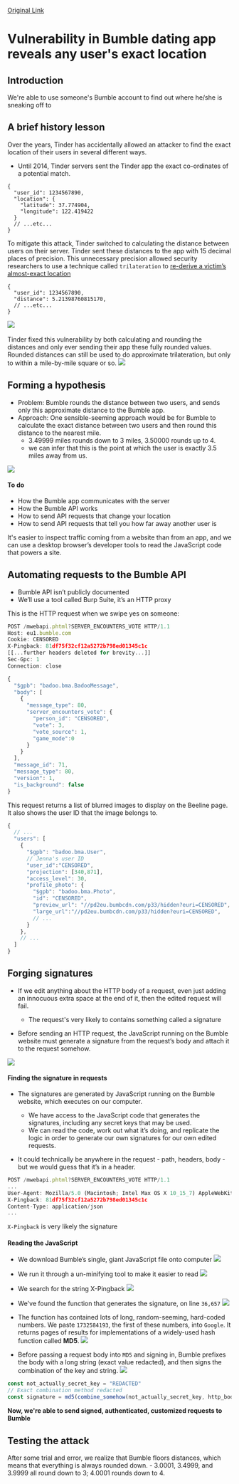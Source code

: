 [Original Link](https://robertheaton.com/bumble-vulnerability/)

# Vulnerability in Bumble dating app reveals any user's exact location
## Introduction
We're able to use someone's Bumble account to find out where he/she is sneaking off to

## A brief history lesson
Over the years, Tinder has accidentally allowed an attacker to find the exact location of their users in several different ways.
* Until 2014, Tinder servers sent the Tinder app the exact co-ordinates of a potential match.
```
{
  "user_id": 1234567890,
  "location": {
    "latitude": 37.774904,
    "longitude": 122.419422
  }
  // ...etc...
}
```
To mitigate this attack, Tinder switched to calculating the distance between users on their server. Tinder sent these distances to the app with 15 decimal places of precision. This unnecessary precision allowed security researchers to use a technique called `trilateration` to [re-derive a victim’s almost-exact location](https://blog.includesecurity.com/2014/02/how-i-was-able-to-track-the-location-of-any-tinder-user/)
```
{
  "user_id": 1234567890,
  "distance": 5.21398760815170,
  // ...etc...
}
```

![](resources/bumble01.png)
\
\
Tinder fixed this vulnerability by both calculating and rounding the distances and only ever sending their app these fully rounded values. Rounded distances can still be used to do approximate trilateration, but only to within a mile-by-mile square or so.
![](resources/bumble02.png)

## Forming a hypothesis
* Problem: Bumble rounds the distance between two users, and sends only this approximate distance to the Bumble app.
* Approach: One sensible-seeming approach would be for Bumble to calculate the exact distance between two users and then round this distance to the nearest mile.
    - 3.49999 miles rounds down to 3 miles, 3.50000 rounds up to 4.
    - we can infer that this is the point at which the user is exactly 3.5 miles away from us.

![](resources/bumble03.png)

#### To do
* How the Bumble app communicates with the server
* How the Bumble API works
* How to send API requests that change your location
* How to send API requests that tell you how far away another user is

It's easier to inspect traffic coming from a website than from an app, and we can use a desktop browser’s developer tools to read the JavaScript code that powers a site.

## Automating requests to the Bumble API
* Bumble API isn’t publicly documented
* We’ll use a tool called Burp Suite, it’s an HTTP proxy

This is the HTTP request when we swipe yes on someone:

```javascript
POST /mwebapi.phtml?SERVER_ENCOUNTERS_VOTE HTTP/1.1
Host: eu1.bumble.com
Cookie: CENSORED
X-Pingback: 81df75f32cf12a5272b798ed01345c1c
[[...further headers deleted for brevity...]]
Sec-Gpc: 1
Connection: close

{
  "$gpb": "badoo.bma.BadooMessage",
  "body": [
    {
      "message_type": 80,
      "server_encounters_vote": {
        "person_id": "CENSORED",
        "vote": 3,
        "vote_source": 1,
        "game_mode":0
      }
    }
  ],
  "message_id": 71,
  "message_type": 80,
  "version": 1,
  "is_background": false
}
```

This request returns a list of blurred images to display on the Beeline page. It also shows the user ID that the image belongs to.
```javascript
{
  // ...
  "users": [
    {
      "$gpb": "badoo.bma.User",
      // Jenna's user ID
      "user_id":"CENSORED",
      "projection": [340,871],
      "access_level": 30,
      "profile_photo": {
        "$gpb": "badoo.bma.Photo",
        "id": "CENSORED",
        "preview_url": "//pd2eu.bumbcdn.com/p33/hidden?euri=CENSORED",
        "large_url":"//pd2eu.bumbcdn.com/p33/hidden?euri=CENSORED",
        // ...
      }
    },
    // ...
  ]
}
```

## Forging signatures
* If we edit anything about the HTTP body of a request, even just adding an innocuous extra space at the end of it, then the edited request will fail.
    -  The request's very likely to contains something called a signature

* Before sending an HTTP request, the JavaScript running on the Bumble website must generate a signature from the request’s body and attach it to the request somehow.

![](resources/bumble04.png)

#### Finding the signature in requests
* The signatures are generated by JavaScript running on the Bumble website, which executes on our computer.
    - We have access to the JavaScript code that generates the signatures, including any secret keys that may be used.
    - We can read the code, work out what it’s doing, and replicate the logic in order to generate our own signatures for our own edited requests.

* It could technically be anywhere in the request - path, headers, body - but we would guess that it’s in a header.

```javascript
POST /mwebapi.phtml?SERVER_ENCOUNTERS_VOTE HTTP/1.1
...
User-Agent: Mozilla/5.0 (Macintosh; Intel Max OS X 10_15_7) AppleWebKit/537.36 (KHTML, like Gecko) Chrome/91.0
X-Pingback: 81df75f32cf12a5272b798ed01345c1c
Content-Type: application/json
...
```
`X-Pingback` is very likely the signature

#### Reading the JavaScript
* We download Bumble’s single, giant JavaScript file onto computer
![](resources/bumble05.png)

* We run it through a un-minifying tool to make it easier to read
![](resources/bumble06.png)

* We search for the string X-Pingback
![](resources/bumble07.png)

* We've found the function that generates the signature, on line `36,657`
![](resources/bumble08.png)

* The function has contained lots of long, random-seeming, hard-coded numbers. We paste `1732584193`, the first of these numbers, into `Google`. It returns pages of results for implementations of a widely-used hash function called <strong>MD5</strong>.
![](resources/bumble09.png)

* Before passing a request body into `MD5` and signing in, Bumble prefixes the body with a long string (exact value redacted), and then signs the combination of the key and string.
![](resources/bumble10.png)

```javascript
const not_actually_secret_key = "REDACTED"
// Exact combination method redacted
const signature = md5(combine_somehow(not_actually_secret_key, http_body))
```

<strong>Now, we're able to send signed, authenticated, customized requests to Bumble</strong>

## Testing the attack
After some trial and error, we realize that Bumble floors distances, which means that everything is always rounded down. 
    - 3.0001, 3.4999, and 3.9999 all round down to 3; 4.0001 rounds down to 4. 

